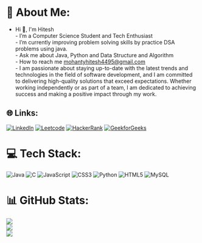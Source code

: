 # 💫 About Me:
- Hi 👋, I'm Hitesh<br>- I’m a Computer Science Student and Tech Enthusiast <br>- I’m currently improving problem solving skills by practice DSA problems using java.<br>- Ask me about Java, Python and Data Structure and Algorithm <br>- How to reach me mohantyhitesh4495@gmail.com<br>-
I am passionate about staying up-to-date with the 
latest trends and technologies in the field of 
software development,
and I am committed to delivering high-quality solutions 
that exceed expectations. Whether working independently
or as part of a team, I am dedicated to achieving success 
and making a positive impact through my work.


## 🌐 Links:
[![LinkedIn](https://img.shields.io/badge/LinkedIn-%230077B5.svg?logo=linkedin&logoColor=white)](https://www.linkedin.com/in/hitesh-mohanty8/)
[![Leetcode](https://img.shields.io/badge/Leetcode-000000?logo=Leetcode&logoColor=yellow)](https://leetcode.com/Mohanty_Hitesh_4495/)
[![HackerRank](https://img.shields.io/badge/HackerRank-000000?logo=HackerRank&logoColor=green)](https://www.hackerrank.com/profile/mohantyhitesh441)
[![GeekforGeeks](https://img.shields.io/badge/GeekforGeeks-%220077B5?logo=GFG&logoColor=green)]((https://auth.geeksforgeeks.org/user/mohantyhikjst))

# 💻 Tech Stack:
![Java](https://img.shields.io/badge/java-%23ED8B00.svg?style=flat-square&logo=java&logoColor=white) ![C](https://img.shields.io/badge/c-%2300599C.svg?style=flat-square&logo=c&logoColor=white) ![JavaScript](https://img.shields.io/badge/javascript-%23323330.svg?style=flat-square&logo=javascript&logoColor=%23F7DF1E) ![CSS3](https://img.shields.io/badge/css3-%231572B6.svg?style=flat-square&logo=css3&logoColor=white) ![Python](https://img.shields.io/badge/python-3670A0?style=flat-square&logo=python&logoColor=ffdd54) ![HTML5](https://img.shields.io/badge/html5-%23E34F26.svg?style=flat-square&logo=html5&logoColor=white) ![MySQL](https://img.shields.io/badge/mysql-%2300f.svg?style=flat-square&logo=mysql&logoColor=white) 
# 📊 GitHub Stats:
![](https://github-readme-stats.vercel.app/api?username=Mohanty-Hitesh-4495&theme=radical&hide_border=true&include_all_commits=true&count_private=true)<br/>
![](https://github-readme-streak-stats.herokuapp.com/?user=Mohanty-Hitesh-4495&theme=radical&hide_border=true)<br/>
![](https://github-readme-stats.vercel.app/api/top-langs/?username=Mohanty-Hitesh-4495&theme=radical&hide_border=true&include_all_commits=true&count_private=true&layout=compact)

<!-- Proudly created with GPRM ( https://gprm.itsvg.in ) -->
